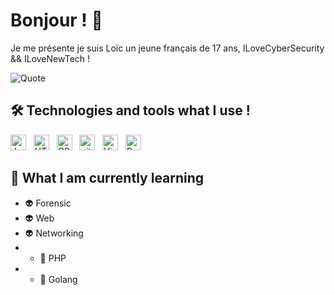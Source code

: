 # Bonjour ! 🥖

Je me présente je suis Loïc un jeune français de 17 ans, ILoveCyberSecurity && ILoveNewTech !

![Quote](https://github-readme-quotes.herokuapp.com/quote?theme=dracula&animation=default&layout=default&font=default)

## 🛠  Technologies and tools what I use !

<a name="j'apprends-ça"></a>

[<img src="https://img.shields.io/badge/JavaScript-282C34?logo=javascript&logoColor=F7DF1E" alt="JavaScript logo" title="JavaScript" height="25" />][tech_tools_anchor]
&nbsp;
[<img src="https://img.shields.io/badge/HTML5-282C34?logo=html5&logoColor=E34F26" alt="HTML5 logo" title="HTML5" height="25" />][tech_tools_anchor]
&nbsp;
[<img src="https://img.shields.io/badge/CSS3-282C34?logo=css3&logoColor=1572B6" alt="CSS3 logo" title="CSS3" height="25" />][tech_tools_anchor]
&nbsp;
[<img src="https://img.shields.io/badge/git-282C34?logo=git&logoColor=F05032" alt="git logo" title="git" height="25" />][tech_tools_anchor]
&nbsp;
[<img src="https://img.shields.io/badge/VS%20Code-282C34?logo=visual-studio-code&logoColor=007ACC" alt="Visual Studio Code logo" title="Visual Studio Code" height="25" />][tech_tools_anchor]
&nbsp;
[<img src="https://img.shields.io/badge/Python-3776AB?style=for-the-badge&logo=python&logoColor=white" alt="Python" title="Python" height="25" />][tech_tools_anchor]

<a name="learning-next"></a>

## 📖  What I am currently learning

- 👽 Forensic  
- 👽 Web             
- 👽 Networking     
- - 🌟 PHP
- - 🌟 Golang

[tech_tools_anchor]: #bonjour--
[learning_now_anchor]: #learning-now
[learning_next_anchor]: #learning-next
